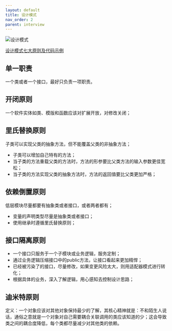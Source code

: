 ```yaml
---
layout: default
title: 设计模式
nav_order: 2
parent: interview
---
```


![设计模式](../../../images/Interview/设计模式.jpg)

[设计模式七大原则及代码示例](https://www.cnblogs.com/lifegoeson/p/13456895.html)

## 单一职责

一个类或者一个接口，最好只负责一项职责。

## 开闭原则

一个软件实体如类、模版和函数应该对扩展开放，对修改关闭；

## 里氏替换原则

子类可以实现父类的抽象方法，但不能覆盖父类的非抽象方法； 
* 子类可以增加自己特有的方法； 
* 当子类的方法重载父类的方法时，方法的形参要比父类方法的输入参数更佳宽松； 
* 当子类的方法实现父类的抽象方法时，方法的返回值要比父类更加严格；

## 依赖倒置原则

 低层模块尽量都要有抽象类或者接口，或者两者都有； 
* 变量的声明类型尽量是抽象类或者接口； 
* 使用继承时遵循里氏替换原则；

## 接口隔离原则

* 一个接口只服务于一个子模块或业务逻辑，服务定制； 
* 通过业务逻辑压缩接口中的public方法，让接口看起来更加精悍； 
* 已经被污染了的接口，尽量修改，如果变更风险太大，则用适配器模式进行转化； 
* 根据具体的业务，深入了解逻辑，用心感知去控制设计思路；

## 迪米特原则

定义：一个对象应该对其他对象保持最少的了解，其核心精神就是：不和陌生人说话，通俗之意就是一个对象对自己需要耦合关联调用的类应该知道的少；这会导致类之间的耦合度降低，每个类都尽量减少对其他类的依赖。